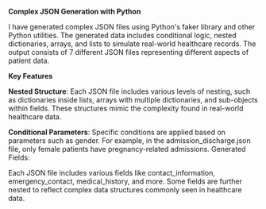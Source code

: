**Complex JSON Generation with Python**

I have generated complex JSON files using Python's faker library and other Python utilities. The generated data includes conditional logic, nested dictionaries, arrays, and lists to simulate real-world healthcare records. The output consists of 7 different JSON files representing different aspects of patient data.

**Key Features**

**Nested Structure**:
Each JSON file includes various levels of nesting, such as dictionaries inside lists, arrays with multiple dictionaries, and sub-objects within fields. These structures mimic the complexity found in real-world healthcare data.

**Conditional Parameters**:
Specific conditions are applied based on parameters such as gender. For example, in the admission_discharge.json file, only female patients have pregnancy-related admissions.
Generated Fields:

Each JSON file includes various fields like contact_information, emergency_contact, medical_history, and more. Some fields are further nested to reflect complex data structures commonly seen in healthcare data.
